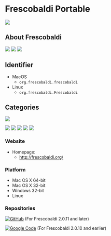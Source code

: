 # Frescobaldi Portable
 ![](https://img.shields.io/badge/platform-win--32-informational)

## About Frescobaldi
 ![](https://img.shields.io/badge/opensource-brightgreen)
 ![](https://img.shields.io/github/license/frescobaldi/frescobaldi)
 ![](https://img.shields.io/badge/Qt-informational)

## Identifier
 - MacOS
   - `org.frescobaldi.frescobaldi`
 - Linux
   - `org.frescobaldi.Frescobaldi`

## Categories
 ![](https://img.shields.io/badge/Utility-informational)

 ![](https://img.shields.io/badge/Qt-informational)
 ![](https://img.shields.io/badge/KDE-informational)
 ![](https://img.shields.io/badge/Audio-informational)
 ![](https://img.shields.io/badge/Music-informational)
 ![](https://img.shields.io/badge/TextEditor-informational)

### Website
- Homepage:
  - http://frescobaldi.org/

### Platform
 - Mac OS X 64-bit
 - Mac OS X 32-bit
 - Windows 32-bit
 - Linux

### Repositories
 [![GitHub](https://img.shields.io/badge/GitHub-181717?logo=github&logoColor=fff&style=for-the-badge)](https://github.com/frescobaldi/frescobaldi) (For Frescobaldi 2.0.11 and later)

 [![Google Code](https://img.shields.io/badge/google%20code-4285F4?style=for-the-badge&logo=google&logoColor=white)](https://code.google.com/archive/p/lilykde/) (For Frescobaldi 2.0.10 and earlier)
